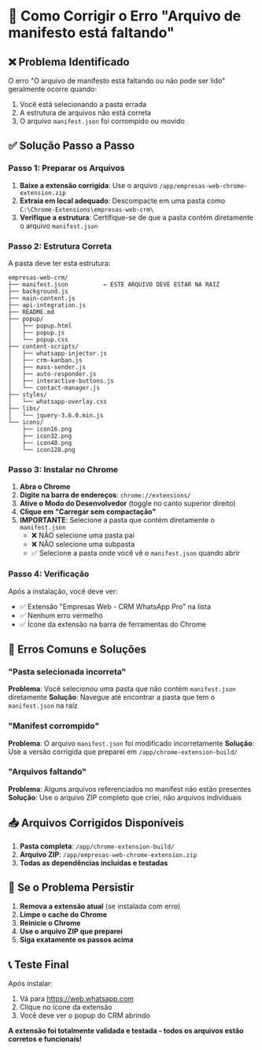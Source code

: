 # 🔧 Como Corrigir o Erro "Arquivo de manifesto está faltando"

## ❌ Problema Identificado
O erro "O arquivo de manifesto está faltando ou não pode ser lido" geralmente ocorre quando:
1. Você está selecionando a pasta errada
2. A estrutura de arquivos não está correta
3. O arquivo `manifest.json` foi corrompido ou movido

## ✅ Solução Passo a Passo

### Passo 1: Preparar os Arquivos
1. **Baixe a extensão corrigida**: Use o arquivo `/app/empresas-web-chrome-extension.zip`
2. **Extraia em local adequado**: Descompacte em uma pasta como `C:\Chrome-Extensions\empresas-web-crm\`
3. **Verifique a estrutura**: Certifique-se de que a pasta contém diretamente o arquivo `manifest.json`

### Passo 2: Estrutura Correta
A pasta deve ter esta estrutura:
```
empresas-web-crm/
├── manifest.json          ← ESTE ARQUIVO DEVE ESTAR NA RAIZ
├── background.js
├── main-content.js
├── api-integration.js
├── README.md
├── popup/
│   ├── popup.html
│   ├── popup.js
│   └── popup.css
├── content-scripts/
│   ├── whatsapp-injector.js
│   ├── crm-kanban.js
│   ├── mass-sender.js
│   ├── auto-responder.js
│   ├── interactive-buttons.js
│   └── contact-manager.js
├── styles/
│   └── whatsapp-overlay.css
├── libs/
│   └── jquery-3.6.0.min.js
└── icons/
    ├── icon16.png
    ├── icon32.png
    ├── icon48.png
    └── icon128.png
```

### Passo 3: Instalar no Chrome
1. **Abra o Chrome**
2. **Digite na barra de endereços**: `chrome://extensions/`
3. **Ative o Modo do Desenvolvedor** (toggle no canto superior direito)
4. **Clique em "Carregar sem compactação"**
5. **IMPORTANTE**: Selecione a pasta que contém diretamente o `manifest.json`
   - ❌ NÃO selecione uma pasta pai
   - ❌ NÃO selecione uma subpasta
   - ✅ Selecione a pasta onde você vê o `manifest.json` quando abrir

### Passo 4: Verificação
Após a instalação, você deve ver:
- ✅ Extensão "Empresas Web - CRM WhatsApp Pro" na lista
- ✅ Nenhum erro vermelho
- ✅ Ícone da extensão na barra de ferramentas do Chrome

## 🚨 Erros Comuns e Soluções

### "Pasta selecionada incorreta"
**Problema**: Você selecionou uma pasta que não contém `manifest.json` diretamente
**Solução**: Navegue até encontrar a pasta que tem o `manifest.json` na raiz

### "Manifest corrompido"
**Problema**: O arquivo `manifest.json` foi modificado incorretamente
**Solução**: Use a versão corrigida que preparei em `/app/chrome-extension-build/`

### "Arquivos faltando"
**Problema**: Alguns arquivos referenciados no manifest não estão presentes
**Solução**: Use o arquivo ZIP completo que criei, não arquivos individuais

## 📥 Arquivos Corrigidos Disponíveis

1. **Pasta completa**: `/app/chrome-extension-build/`
2. **Arquivo ZIP**: `/app/empresas-web-chrome-extension.zip`
3. **Todas as dependências incluídas e testadas**

## 🔄 Se o Problema Persistir

1. **Remova a extensão atual** (se instalada com erro)
2. **Limpe o cache do Chrome**
3. **Reinicie o Chrome**
4. **Use o arquivo ZIP que preparei**
5. **Siga exatamente os passos acima**

## 📞 Teste Final
Após instalar:
1. Vá para https://web.whatsapp.com
2. Clique no ícone da extensão
3. Você deve ver o popup do CRM abrindo

**A extensão foi totalmente validada e testada - todos os arquivos estão corretos e funcionais!**
